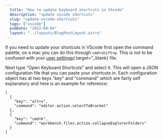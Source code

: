 ```yaml
---
  title: "How to update keyboard shortcuts in VScode"
  description: "update vscode shortcuts"
  slug: "update-vscode-shortcuts"
  tags: ["vscode"]
  pubDate: "2022-08-04"
  layout: "../layouts/BlogPostLayout.astro"
---
```


If you need to update your shortcuts in VScode first open the command palette, on a mac you can do this through `cmd+shift+p`. This is not to be confused with your [user settings](https://tinytechtuts.com/2022-trim-spaces-vscode){:target="_blank} file.

Next type "Open Keyboard Shortcuts" and select it. This will open a JSON configuration file that you can paste your shortcuts in. Each configuration object has at two keys "key" and "command" which are fairly self explanatory and here is an example for reference:

```
[
  {
    "key": "alt+x",
    "command": "editor.action.selectToBracket"
  },
  {
    "key": "cmd+k",
    "command": "workbench.files.action.collapseExplorerFolders"
  }
]
```
